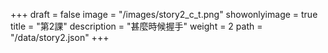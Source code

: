 +++
draft = false 
image = "/images/story2_c_t.png" 
showonlyimage = true 
title = "第2課" 
description = "甚麼時候握手"
weight = 2 
path = "/data/story2.json" 
+++
